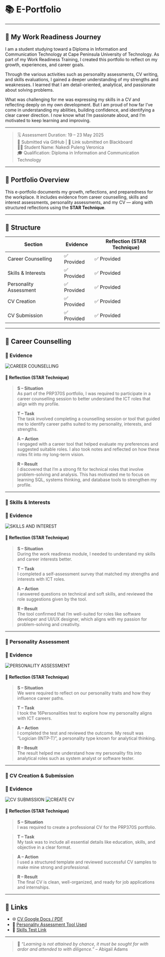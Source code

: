 # 📚 E-Portfolio

---

## 💬 My Work Readiness Journey

I am a student studying toward a Diploma in Information and Communication Technology at Cape Peninsula University of Technology. As part of my Work Readiness Training, I created this portfolio to reflect on my growth, experiences, and career goals. 

Through the various activities such as personality assessments, CV writing, and skills evaluations, I gained a deeper understanding of my strengths and weaknesses. I learned that I am detail-oriented, analytical, and passionate about solving problems.

What was challenging for me was expressing my skills in a CV and reflecting deeply on my own development. But I am proud of how far I’ve come in understanding my abilities, building confidence, and identifying a clear career direction. I now know what I’m passionate about, and I’m motivated to keep learning and improving.

---


> 🗓️ Assessment Duration: 19 – 23 May 2025  
> 📁 Submitted via GitHub | 🔗 Link submitted on Blackboard  
> 👩‍💻 Student Name: Nakedi Puleng Veronica  
> 🎓 Qualification: Diploma in Information and Communication Technology  

---

## 📌 Portfolio Overview

This e-portfolio documents my growth, reflections, and preparedness for the workplace. It includes evidence from career counselling, skills and interest assessments, personality assessments, and my CV — along with structured reflections using the **STAR Technique**.

---

## 🧭 Structure

| Section               | Evidence     | Reflection (STAR Technique) |
|-----------------------|--------------|------------------------------|
| Career Counselling    | ✅ Provided  | ✅ Provided                  |
| Skills & Interests    | ✅ Provided  | ✅ Provided                  |
| Personality Assessment| ✅ Provided  | ✅ Provided                  |
| CV Creation           | ✅ Provided  | ✅ Provided                  |
| CV Submission         | ✅ Provided  | ✅ Provided                  |

---

## 📍 Career Counselling

###  📁 Evidence
![CAREER COUNSELLING](https://github.com/user-attachments/assets/8969c776-93dd-4f81-90d7-45b4f53a0def)


#### 🧠 Reflection (STAR Technique)

> **S – Situation**  
As part of the PRP370S portfolio, I was required to participate in a career counselling session to better understand the ICT roles that align with my profile.

> **T – Task**  
The task involved completing a counselling session or tool that guided me to identify career paths suited to my personality, interests, and strengths.

> **A – Action**  
I engaged with a career tool that helped evaluate my preferences and suggested suitable roles. I also took notes and reflected on how these roles fit into my long-term vision.

> **R – Result**  
I discovered that I’m a strong fit for technical roles that involve problem-solving and analysis. This has motivated me to focus on learning SQL, systems thinking, and database tools to strengthen my profile.

---

### 📍 Skills & Interests

###  📁 Evidence

![SKILLS AND INTEREST](https://github.com/user-attachments/assets/c84f0554-2a9d-4334-abe5-e218343dc458)


#### 🧠 Reflection (STAR Technique)

> **S – Situation**  
During the work readiness module, I needed to understand my skills and career interests better.

> **T – Task**  
I completed a self-assessment survey that matched my strengths and interests with ICT roles.

> **A – Action**  
I answered questions on technical and soft skills, and reviewed the role suggestions given by the tool.

> **R – Result**  
The tool confirmed that I’m well-suited for roles like software developer and UI/UX designer, which aligns with my passion for problem-solving and creativity.

---

### 📍 Personality Assessment

###  📁 Evidence

![PERSONALITY ASSESSMENT](https://github.com/user-attachments/assets/6a0e8a3f-6288-47ff-8e05-db53eb50ce3c)


#### 🧠 Reflection (STAR Technique)

> **S – Situation**  
We were required to reflect on our personality traits and how they influence career paths.

> **T – Task**  
I took the 16Personalities test to explore how my personality aligns with ICT careers.

> **A – Action**  
I completed the test and reviewed the outcome. My result was “Logician (INTP-T)”, a personality type known for analytical thinking.

> **R – Result**  
The result helped me understand how my personality fits into analytical roles such as system analyst or software tester.

---

### 📍 CV Creation & Submission

###  📁 Evidence

![CV SUBMISSION](https://github.com/user-attachments/assets/1b8f3fdd-3243-4b49-80a7-71fc81728cdb)
![CREATE CV](https://github.com/user-attachments/assets/7ff70aa0-b524-45ac-81f1-d2fa4fc0d149)


#### 🧠 Reflection (STAR Technique)

> **S – Situation**  
I was required to create a professional CV for the PRP370S portfolio.

> **T – Task**  
My task was to include all essential details like education, skills, and objective in a clear format.

> **A – Action**  
I used a structured template and reviewed successful CV samples to make mine strong and professional.

> **R – Result**  
The final CV is clean, well-organized, and ready for job applications and internships.

---

## 🔗 Links

- 🌐 [CV Google Docs / PDF](#)
- 🧠 [Personality Assessment Tool Used](#)
- 🎯 [Skills Test Link](#)

---

> 💬 *“Learning is not attained by chance, it must be sought for with ardor and attended to with diligence.”* – Abigail Adams

